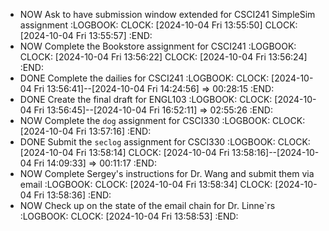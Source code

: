 - NOW Ask to have submission window extended for CSCI241 SimpleSim assignment
  :LOGBOOK:
  CLOCK: [2024-10-04 Fri 13:55:50]
  CLOCK: [2024-10-04 Fri 13:55:57]
  :END:
- NOW Complete the Bookstore assignment for CSCI241
  :LOGBOOK:
  CLOCK: [2024-10-04 Fri 13:56:22]
  CLOCK: [2024-10-04 Fri 13:56:24]
  :END:
- DONE Complete the dailies for CSCI241
  :LOGBOOK:
  CLOCK: [2024-10-04 Fri 13:56:41]--[2024-10-04 Fri 14:24:56] =>  00:28:15
  :END:
- DONE Create the final draft for ENGL103
  :LOGBOOK:
  CLOCK: [2024-10-04 Fri 13:56:45]--[2024-10-04 Fri 16:52:11] =>  02:55:26
  :END:
- NOW Complete the `dog` assignment for CSCI330
  :LOGBOOK:
  CLOCK: [2024-10-04 Fri 13:57:16]
  :END:
- DONE Submit the `seclog` assignment for CSCI330
  :LOGBOOK:
  CLOCK: [2024-10-04 Fri 13:58:14]
  CLOCK: [2024-10-04 Fri 13:58:16]--[2024-10-04 Fri 14:09:33] =>  00:11:17
  :END:
- NOW Complete Sergey's instructions for Dr. Wang and submit them via email
  :LOGBOOK:
  CLOCK: [2024-10-04 Fri 13:58:34]
  CLOCK: [2024-10-04 Fri 13:58:36]
  :END:
- NOW Check up on the state of the email chain for Dr. Linne`rs
  :LOGBOOK:
  CLOCK: [2024-10-04 Fri 13:58:53]
  :END: